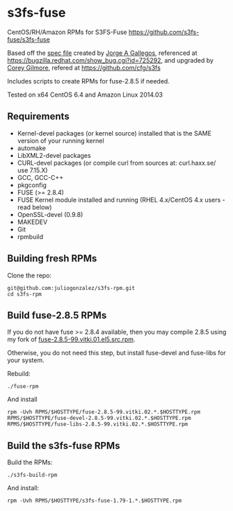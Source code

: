 s3fs-fuse
=========

CentOS/RH/Amazon RPMs for S3FS-Fuse <https://github.com/s3fs-fuse/s3fs-fuse>

Based off the [spec file](http://kad.fedorapeople.org/packages/s3fs/s3fs.spec) created by [Jorge A Gallegos](http://kad.fedorapeople.org/), referenced at <https://bugzilla.redhat.com/show_bug.cgi?id=725292>, and upgraded by [Corey Gilmore](https://github.com/cfg), refered at <https://github.com/cfg/s3fs>

Includes scripts to create RPMs for fuse-2.8.5 if needed.

Tested on x64 CentOS 6.4 and Amazon Linux 2014.03


Requirements
------------

* Kernel-devel packages (or kernel source) installed that is the SAME version of your running kernel
* automake
* LibXML2-devel packages
* CURL-devel packages (or compile curl from sources at: curl.haxx.se/ use 7.15.X)
* GCC, GCC-C++
* pkgconfig
* FUSE (>= 2.8.4)
* FUSE Kernel module installed and running (RHEL 4.x/CentOS 4.x users - read below)
* OpenSSL-devel (0.9.8)
* MAKEDEV
* Git
* rpmbuild


Building fresh RPMs
-------------------

Clone the repo: 

    git@github.com:juliogonzalez/s3fs-rpm.git
    cd s3fs-rpm


Build fuse-2.8.5 RPMs
---------------------

If you do not have fuse >= 2.8.4 available, then you may compile 2.8.5 using my fork of [fuse-2.8.5-99.vitki.01.el5.src.rpm](http://rpm.vitki.net/pub/centos/6/source/fuse-2.8.5-99.vitki.01.el5.src.rpm).

Otherwise, you do not need this step, but install fuse-devel and fuse-libs for your system.

Rebuild:

    ./fuse-rpm

And install

    rpm -Uvh RPMS/$HOSTTYPE/fuse-2.8.5-99.vitki.02.*.$HOSTTYPE.rpm RPMS/$HOSTTYPE/fuse-devel-2.8.5-99.vitki.02.*.$HOSTTYPE.rpm RPMS/$HOSTTYPE/fuse-libs-2.8.5-99.vitki.02.*.$HOSTTYPE.rpm


Build the s3fs-fuse RPMs
------------------------

Build the RPMs:

    ./s3fs-build-rpm

And install:

    rpm -Uvh RPMS/$HOSTTYPE/s3fs-fuse-1.79-1.*.$HOSTTYPE.rpm
